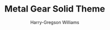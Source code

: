 ---
layout: "layouts/playing.html"
tags: "scores"
title: "Metal Gear Solid Theme"
author: "Harry-Gregson Williams"
style: "film"
mei_file: "./Metal_Gear_Solid_Theme.mei"
---